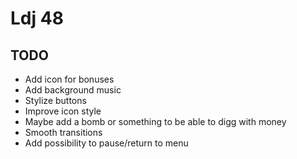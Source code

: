# Ldj 48


## TODO
- Add icon for bonuses
- Add background music
- Stylize buttons
- Improve icon style
- Maybe add a bomb or something to be able to digg with money
- Smooth transitions
- Add possibility to pause/return to menu
